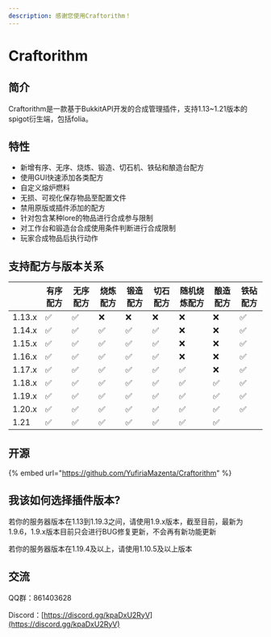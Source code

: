 ```yaml
---
description: 感谢您使用Craftorithm！
---
```


# Craftorithm

## 简介

Craftorithm是一款基于BukkitAPI开发的合成管理插件，支持1.13\~1.21版本的spigot衍生端，包括folia。

## 特性

* 新增有序、无序、烧炼、锻造、切石机、铁砧和酿造台配方
* 使用GUI快速添加各类配方
* 自定义熔炉燃料
* 无损、可视化保存物品至配置文件
* 禁用原版或插件添加的配方
* 针对包含某种lore的物品进行合成参与限制
* 对工作台和锻造台合成使用条件判断进行合成限制
* 玩家合成物品后执行动作

## 支持配方与版本关系

<table data-view="cards" data-full-width="false"><thead><tr><th></th><th>有序配方</th><th>无序配方</th><th>烧炼配方</th><th>锻造配方</th><th>切石配方</th><th>随机烧炼配方</th><th>酿造配方</th><th>铁砧配方</th></tr></thead><tbody><tr><td>1.13.x</td><td>✅</td><td>✅</td><td>❌</td><td>❌</td><td>❌</td><td>❌</td><td>❌</td><td>✅</td></tr><tr><td>1.14.x</td><td>✅</td><td>✅</td><td>✅</td><td>✅</td><td>✅</td><td>❌</td><td>❌</td><td>✅</td></tr><tr><td>1.15.x</td><td>✅</td><td>✅</td><td>✅</td><td>✅</td><td>✅</td><td>❌</td><td>❌</td><td>✅</td></tr><tr><td>1.16.x</td><td>✅</td><td>✅</td><td>✅</td><td>✅</td><td>✅</td><td>❌</td><td>❌</td><td>✅</td></tr><tr><td>1.17.x</td><td>✅</td><td>✅</td><td>✅</td><td>✅</td><td>✅</td><td>✅</td><td>❌</td><td>✅</td></tr><tr><td>1.18.x</td><td>✅</td><td>✅</td><td>✅</td><td>✅</td><td>✅</td><td>✅</td><td>✅</td><td>✅</td></tr><tr><td>1.19.x</td><td>✅</td><td>✅</td><td>✅</td><td>✅</td><td>✅</td><td>✅</td><td>✅</td><td>✅</td></tr><tr><td>1.20.x</td><td>✅</td><td>✅</td><td>✅</td><td>✅</td><td>✅</td><td>✅</td><td>✅</td><td>✅</td></tr><tr><td>1.21</td><td>✅</td><td>✅</td><td>✅</td><td>✅</td><td>✅</td><td>✅</td><td>✅</td><td></td></tr></tbody></table>

## 开源

{% embed url="https://github.com/YufiriaMazenta/Craftorithm" %}

## 我该如何选择插件版本?

若你的服务器版本在1.13到1.19.3之间，请使用1.9.x版本，截至目前，最新为1.9.6，1.9.x版本目前只会进行BUG修复更新，不会再有新功能更新

若你的服务器版本在1.19.4及以上，请使用1.10.5及以上版本

## 交流

QQ群：861403628

Discord：[https://discord.gg/kpaDxU2RyV](https://discord.gg/kpaDxU2RyV)

